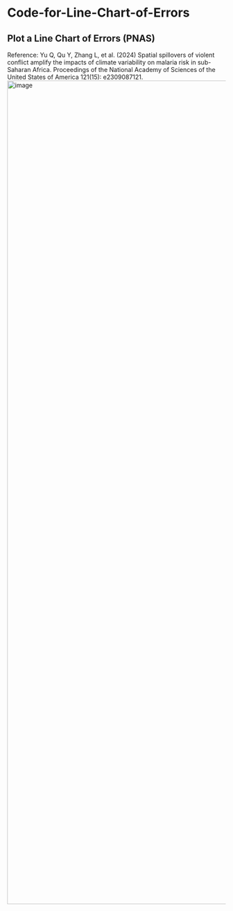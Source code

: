# Code-for-Line-Chart-of-Errors
## Plot a Line Chart of Errors (PNAS)
Reference: Yu Q, Qu Y, Zhang L, et al. (2024) Spatial spillovers of violent conflict amplify the impacts of climate variability on malaria risk in sub-Saharan Africa. Proceedings of the National Academy of Sciences of the United States of America 121(15): e2309087121.
<img width="3180" height="1902" alt="image" src="https://github.com/user-attachments/assets/8b5e8310-325f-4275-8dd4-142a67895c1b" />

